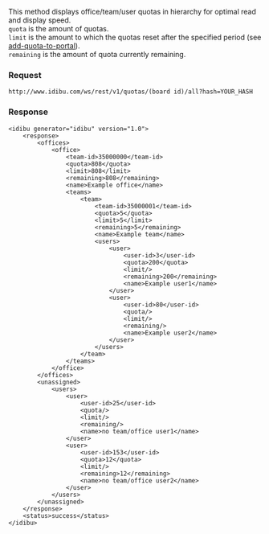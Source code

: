<p>This method displays office/team/user quotas in hierarchy for optimal read and display speed.<br/>
	<code>quota</code> is the amount of quotas.<br/>
	<code>limit</code> is the amount to which the quotas reset after the specified period (see <a href="https://github.com/oneworldmarket/idibu-api/blob/master/webservices/quota-management/add-quota-to-portal.md" target="_blank">add-quota-to-portal<a/>).<br/>
	<code>remaining</code> is the amount of quota currently remaining.</p>
<h3>Request</h3>
<pre><code>http://www.idibu.com/ws/rest/v1/quotas/(board id)/all?hash=YOUR_HASH</code></pre>
<h3>Response</h3>
<pre>
<code type="xml">&lt;idibu generator=&quot;idibu&quot; version=&quot;1.0&quot;&gt;
	&lt;response&gt;
		&lt;offices&gt;
			&lt;office&gt;
				&lt;team-id&gt;35000000&lt;/team-id&gt;
				&lt;quota&gt;808&lt;/quota&gt;
				&lt;limit&gt;808&lt;/limit&gt;
				&lt;remaining&gt;808&lt;/remaining&gt;
				&lt;name&gt;Example office&lt;/name&gt;
				&lt;teams&gt;
					&lt;team&gt;
						&lt;team-id&gt;35000001&lt;/team-id&gt;
						&lt;quota&gt;5&lt;/quota&gt;
						&lt;limit&gt;5&lt;/limit&gt;
						&lt;remaining&gt;5&lt;/remaining&gt;
						&lt;name&gt;Example team&lt;/name&gt;
						&lt;users&gt;
							&lt;user&gt;
								&lt;user-id&gt;3&lt;/user-id&gt;
								&lt;quota&gt;200&lt;/quota&gt;
								&lt;limit/&gt;
								&lt;remaining&gt;200&lt;/remaining&gt;
								&lt;name&gt;Example user1&lt;/name&gt;
							&lt;/user&gt;
							&lt;user&gt;
								&lt;user-id&gt;80&lt;/user-id&gt;
								&lt;quota/&gt;
								&lt;limit/&gt;
								&lt;remaining/&gt;
								&lt;name&gt;Example user2&lt;/name&gt;
							&lt;/user&gt;
						&lt;/users&gt;
					&lt;/team&gt;
				&lt;/teams&gt;
			&lt;/office&gt;
		&lt;/offices&gt;
		&lt;unassigned&gt;
			&lt;users&gt;
				&lt;user&gt;
					&lt;user-id&gt;25&lt;/user-id&gt;
					&lt;quota/&gt;
					&lt;limit/&gt;
					&lt;remaining/&gt;
					&lt;name&gt;no team/office user1&lt;/name&gt;
				&lt;/user&gt;
				&lt;user&gt;
					&lt;user-id&gt;153&lt;/user-id&gt;
					&lt;quota&gt;12&lt;/quota&gt;
					&lt;limit/&gt;
					&lt;remaining&gt;12&lt;/remaining&gt;
					&lt;name&gt;no team/office user2&lt;/name&gt;
				&lt;/user&gt;
			&lt;/users&gt;
		&lt;/unassigned&gt;
	&lt;/response&gt;
	&lt;status&gt;success&lt;/status&gt;
&lt;/idibu&gt;
</code></pre>

